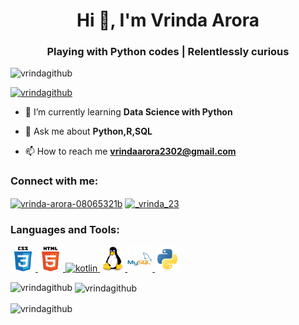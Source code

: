 
<h1 align="center">Hi 👋, I'm Vrinda Arora</h1>
<h3 align="center">Playing with Python codes | Relentlessly curious</h3>

<p align="left"> <img src="https://komarev.com/ghpvc/?username=vrindagithub&label=Profile%20views&color=0e75b6&style=flat" alt="vrindagithub" /> </p>

<p align="left"> <a href="https://github.com/ryo-ma/github-profile-trophy"><img src="https://github-profile-trophy.vercel.app/?username=vrindagithub" alt="vrindagithub" /></a> </p>

- 🌱 I’m currently learning **Data Science with Python**

- 💬 Ask me about **Python,R,SQL**

- 📫 How to reach me **vrindaarora2302@gmail.com**

<h3 align="left">Connect with me:</h3>
<p align="left">
<a href="https://linkedin.com/in/vrinda-arora-08065321b" target="blank"><img align="center" src="https://raw.githubusercontent.com/rahuldkjain/github-profile-readme-generator/master/src/images/icons/Social/linked-in-alt.svg" alt="vrinda-arora-08065321b" height="30" width="40" /></a>
<a href="https://instagram.com/_vrinda_23" target="blank"><img align="center" src="https://raw.githubusercontent.com/rahuldkjain/github-profile-readme-generator/master/src/images/icons/Social/instagram.svg" alt="_vrinda_23" height="30" width="40" /></a>
</p>

<h3 align="left">Languages and Tools:</h3>
<p align="left"> <a href="https://www.w3schools.com/css/" target="_blank" rel="noreferrer"> <img src="https://raw.githubusercontent.com/devicons/devicon/master/icons/css3/css3-original-wordmark.svg" alt="css3" width="40" height="40"/> </a> <a href="https://www.w3.org/html/" target="_blank" rel="noreferrer"> <img src="https://raw.githubusercontent.com/devicons/devicon/master/icons/html5/html5-original-wordmark.svg" alt="html5" width="40" height="40"/> </a> <a href="https://kotlinlang.org" target="_blank" rel="noreferrer"> <img src="https://www.vectorlogo.zone/logos/kotlinlang/kotlinlang-icon.svg" alt="kotlin" width="40" height="40"/> </a> <a href="https://www.linux.org/" target="_blank" rel="noreferrer"> <img src="https://raw.githubusercontent.com/devicons/devicon/master/icons/linux/linux-original.svg" alt="linux" width="40" height="40"/> </a> <a href="https://www.mysql.com/" target="_blank" rel="noreferrer"> <img src="https://raw.githubusercontent.com/devicons/devicon/master/icons/mysql/mysql-original-wordmark.svg" alt="mysql" width="40" height="40"/> </a> <a href="https://www.python.org" target="_blank" rel="noreferrer"> <img src="https://raw.githubusercontent.com/devicons/devicon/master/icons/python/python-original.svg" alt="python" width="40" height="40"/> </a> </p>

<p><img align="left" src="https://github-readme-stats.vercel.app/api/top-langs?username=vrindagithub&show_icons=true&locale=en&layout=compact" alt="vrindagithub" /></p>

<p>&nbsp;<img align="center" src="https://github-readme-stats.vercel.app/api?username=vrindagithub&show_icons=true&locale=en" alt="vrindagithub" /></p>

<p><img align="center" src="https://github-readme-streak-stats.herokuapp.com/?user=vrindagithub&" alt="vrindagithub" /></p>

